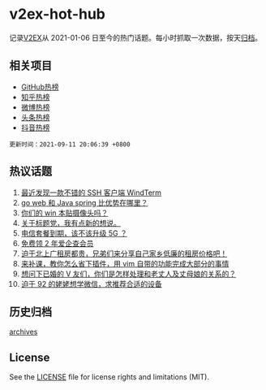 # v2ex-hot-hub

 记录[V2EX](https://www.v2ex.com/)从 2021-01-06 日至今的热门话题。每小时抓取一次数据，按天[归档](archives)。
 
 ## 相关项目

- [GitHub热榜](https://github.com/snaildev/github-hot-hub)
- [知乎热榜](https://github.com/snaildev/zhihu-hot-hub)
- [微博热榜](https://github.com/snaildev/weibo-hot-hub)
- [头条热榜](https://github.com/snaildev/toutiao-hot-hub)
- [抖音热榜](https://github.com/snaildev/douyin-hot-hub)


 `更新时间：2021-09-11 20:06:39 +0800`

## 热议话题

1. [最近发现一款不错的 SSH 客户端 WindTerm](https://www.v2ex.com/t/801168)
1. [go web 和 Java spring 比优势在哪里？](https://www.v2ex.com/t/801212)
1. [你们的 win 本贴摄像头吗？](https://www.v2ex.com/t/801152)
1. [关于标题党，我有点新的想说。](https://www.v2ex.com/t/801183)
1. [电信套餐到期，该不该升级 5G ？](https://www.v2ex.com/t/801145)
1. [免费领 2 年爱企查会员](https://www.v2ex.com/t/801229)
1. [迫于北上广租房都贵，兄弟们来分享自己家乡低廉的租房价格吧！](https://www.v2ex.com/t/801194)
1. [来补课，教你怎么省下插件，用 vim 自带的功能完成大部分的事情](https://www.v2ex.com/t/801131)
1. [想问下已婚的 V 友们，你们是怎样处理和老丈人及丈母娘的关系的？](https://www.v2ex.com/t/801178)
1. [迫于 92 的姥姥想学微信，求推荐合适的设备](https://www.v2ex.com/t/801206)

## 历史归档

[archives](archives)

## License

See the [LICENSE](LICENSE) file for license rights and limitations (MIT).
